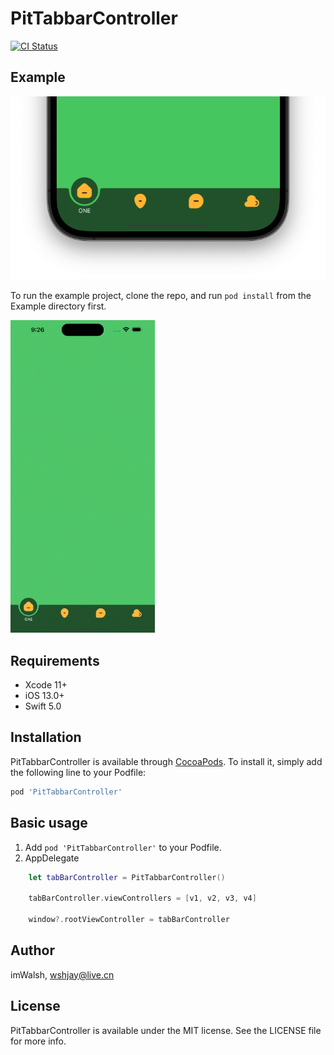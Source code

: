 # PitTabbarController

[![CI Status](https://img.shields.io/travis/imwalsh/PitTabbarController.svg?style=flat)](https://travis-ci.org/imwalsh/PitTabbarController)

## Example

![PitTabbarController](https://github.com/imWalsh/PitTabbarController/blob/main/Resources/screenshot.png)

To run the example project, clone the repo, and run `pod install` from the Example directory first.

<img src="https://github.com/imWalsh/PitTabbarController/blob/main/Resources/Screen%20Recording.gif" height="500"/>

## Requirements
* Xcode 11+
* iOS 13.0+
* Swift 5.0

## Installation

PitTabbarController is available through [CocoaPods](https://cocoapods.org). To install
it, simply add the following line to your Podfile:

```ruby
pod 'PitTabbarController'
```

## Basic usage

1. Add `pod 'PitTabbarController'` to your Podfile.
2. AppDelegate

```swift
	let tabBarController = PitTabbarController()
        
	tabBarController.viewControllers = [v1, v2, v3, v4]
        
	window?.rootViewController = tabBarController
```

## Author

imWalsh, wshjay@live.cn

## License

PitTabbarController is available under the MIT license. See the LICENSE file for more info.
